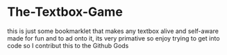 # The-Textbox-Game
this is just some bookmarklet that makes any textbox alive and self-aware
made for fun and to ad onto it, its very primative so enjoy
trying to get into code so I contribut this to the Github Gods
